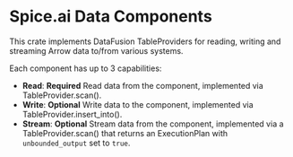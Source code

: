 # Spice.ai Data Components

This crate implements DataFusion TableProviders for reading, writing and streaming Arrow data to/from various systems.

Each component has up to 3 capabilities:
- **Read**: **Required** Read data from the component, implemented via TableProvider.scan().
- **Write**: **Optional** Write data to the component, implemented via TableProvider.insert_into().
- **Stream**: **Optional** Stream data from the component, implemented via a TableProvider.scan() that returns an ExecutionPlan with `unbounded_output` set to `true`.